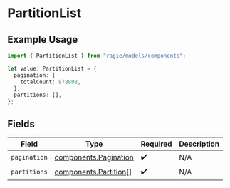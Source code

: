 # PartitionList

## Example Usage

```typescript
import { PartitionList } from "ragie/models/components";

let value: PartitionList = {
  pagination: {
    totalCount: 878808,
  },
  partitions: [],
};
```

## Fields

| Field                                                          | Type                                                           | Required                                                       | Description                                                    |
| -------------------------------------------------------------- | -------------------------------------------------------------- | -------------------------------------------------------------- | -------------------------------------------------------------- |
| `pagination`                                                   | [components.Pagination](../../models/components/pagination.md) | :heavy_check_mark:                                             | N/A                                                            |
| `partitions`                                                   | [components.Partition](../../models/components/partition.md)[] | :heavy_check_mark:                                             | N/A                                                            |
